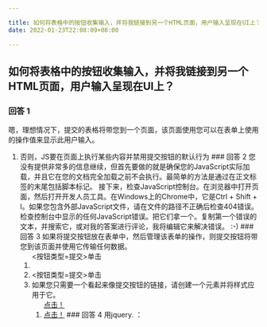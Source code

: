 ```yaml
---

title: 如何将表格中的按钮收集输入，并将我链接到另一个HTML页面，用户输入呈现在UI上？
date: 2022-01-23T22:08:09+08:00

---
```





## 如何将表格中的按钮收集输入，并将我链接到另一个HTML页面，用户输入呈现在UI上？  
### 回答 1
嗯，理想情况下，提交的表格将带您到一个页面，该页面使用您可以在表单上使用的操作值来显示此用户输入。  
<ol> <form action = take_me_to_next_page> </ ol>  
<li> <form action = take_me_to_next_page> </ li>  
否则，JS要在页面上执行某些内容并禁用提交按钮的默认行为  
### 回答 2
您没有提供非常多的信息继续，但首先要做的就是确保您的JavaScript实际加载，并且它在您的文档完全加载之前不会执行。最简单的方法是通过在正文标签的末尾包括脚本标记。  
接下来，检查JavaScript控制台。在浏览器中打开页面，然后打开开发人员工具。在Windows上的Chrome中，它是Ctrl + Shift + I。如果您包含外部JavaScript文件，请在文件的路径不正确后检查404错误。检查控制台中显示的任何JavaScript错误。把它们拿一个。复制第一个错误的文本，并搜索它，或对我的答案进行评论，我将编辑它来解决错误。 :-)  
### 回答 3
如果将提交按钮放在表单中，然后管理该表单的操作，则提交按钮将带您到该页面并使用它传输任何数据。  
<ol> <form action = yourpage.com / sitepage> <按钮类型=提交>单击</ button> </ form> </ ol>  
<li> <form action = yespage.com / sitepage> </ li>  
<li> <按钮类型=提交>单击</按钮> </ li>  
<li> </ form> </ li>  
如果您只需要一个看起来像提交按钮的链接，请创建一个元素并将样式应用于它。  
<ol> <a href=yourpage.com/sitepage class=button--tyle -red>点击！</a> </ ol>  
<li> <a href=yourpage.com/sitepage class=button--tyle -red>点击！</a> </ li>  
### 回答 4
用jquery.  
：  
<ol> <html> <head> <script src = jquery.js> </ script> <script> $（function（）{$（#lactultContent）.load（b.html）;}）;</ script> </ head> <body> <div id =包括content> </ div> </ body> </ html> </ ol>  
<li> <html> </ li>  
<li> <head> </ li>  
<li> <script src = jQuery.js> </ script> </ li>  
<li> <script> </ li>  
<li> $（function（）{</ li>  
<li> $（#lound附带的content）.load（b.html）;</ Li>  
<li>}）;</ Li>  
<li> </ script> </ li>  
<li> </ head> </ li>  
<li> <body> </ li>  
<li> <div id =包括content> </ div> </ li>  
<li> </ body> </ li>  
<li> </ html> </ li>  
b.html：<p>这是我的包含文件</ p>  
用javascript.  
 如果没有jQuery，以避免必须加载jQuery库，如果您关注最大化您的网站的最小化......  
### 回答 5
*您有语法错误*您在代码中有错误您正在寻找不在页面*您使用的语言不是JavaScript *您使用的是jQuery功能，但从不包括库甚至注意到它是必需的*您在浏览器中禁用了JavaScript *您无法访问属性和ite ...  
### 回答 6
我会添加到我的左边缘，或者在某些情况下，我可能会添加左填充。通过向左侧添加空间，您将内容推向右侧。  
边距为元素的外部添加空间，而填充添加元素内的空间。如果添加左边缘，则将整个div移动到右侧。  
.myclass {位置：相对;边缘：0px 0px 0px 10px}  
.myclass {位置：相对;边缘 - 左：10px}  
如果您在左侧添加填充，则会将Div的内容转移到右侧，但它将留在DIV内。  
.myclass {位置：相对;填充：0px 0px 0px 10px}  
或者  
<ol> .myclass {p </ ol>  
<li> .myclass {p </ li>  
我会添加到我的左边缘，或者在某些情况下，我可能会添加左填充。通过向左侧添加空间，您将内容推向右侧。  
边距为元素的外部添加空间，而填充添加元素内的空间。如果添加左边缘，则将整个div移动到右侧。  
.myclass {位置：相对;边缘：0px 0px 0px 10px}  
.myclass {位置：相对;边缘 - 左：10px}  
如果您在左侧添加填充，则会将Div的内容转移到右侧，但它将留在DIV内。  
.myclass {位置：相对;填充：0px 0px 0px 10px}  
或者  
<ol> .myclass {位置：相对;填充左：10px} </ ol>  
<li> .myclass {位置：相对;填充左：10px} </ li>  
边缘和填充包含在下面说明的CSS框模型中。阅读CSS框模型的简介以了解更多信息。  
### 回答 7
您可以使用这样的标准HTML链接：  
<ol> <a href=link-to-your-page类= mybtn> link </a> </ ol>  
<li> <a href=link-to-your-page类= mybtn> link </a> </ li>  
使用CSS将按钮拟合。您还可以定义按钮的悬停效果。  
例如：  
<ol> a.mybtn {显示：内联块;边缘：0 0.2em;填充：填充：0.5EM 1.2EM;字体大小：1.4EM;字体重量：600;文本装饰：无;文字阴影：0 0.04EM 0.04EM RGBA（0,0,0.0.35）;文字对齐：中心;背景：＃b00;颜色：#fff;过渡：所有0.15s;边框：0.1EM实心＃000;边界半径：0.5em;盒子尺寸：边界盒; a.mybtn：悬停{文本阴影：0 0 2EM RGBA（255,255,255,1）;背景</ ol>  
<li> a.mybtn {</ li>  
<li>显示：内联块; </ Li>  
<li>边际：0 0.2em; </ Li>  
<LI>填充：填充：0.5EM 1.2EM; </ Li>  
<li>字体大小：1.4EM; </ Li>  
<li>字体重量：600; </ Li>  
<li>文本装饰：无; </ Li>  
<li>文字阴影：0 0.04em 0.04em RGBA（0,0,0.0.35）; </ Li>  
<li>文字对齐：中心; </ Li>  
<li>背景：＃b00; </ Li>  
<li>颜色：#fff; </ Li>  
<li>转型：所有0.15s; </ Li>  
<li>边框：0.1EM实心＃000; </ Li>  
<li>边界半径：0.5em; </ Li>  
<li>盒式尺寸：边框盒; </ Li>  
<li>} </ li>  
<li> </ li>  
<li> a.mybtn：悬停{</ li>  
<li>文字阴影：0 0 2EM RGBA（255,255,255,1）; </ Li>  
<li>背景</ li>  
您可以使用这样的标准HTML链接：  
<ol> <a href=link-to-your-page类= mybtn> link </a> </ ol>  
<li> <a href=link-to-your-page类= mybtn> link </a> </ li>  
使用CSS将按钮拟合。您还可以定义按钮的悬停效果。  
例如：  
<ol> a.mybtn {显示：内联块;边缘：0 0.2EM;填充：填充：0.5EM 1.2EM;字体大小：1.4EM;字体重量：600;文本装饰：无;文字阴影：0 0.04EM 0.04EM RGBA（0,0,0.0.35）;文字对齐：中心;背景：＃b00;颜色：#fff;过渡：所有0.15s;边框：0.1EM实心＃000;边界半径：0.5em;盒子尺寸：边界盒; a.mybtn：悬停{文本阴影：0 0 2EM RGBA（255,255,255,1）;背景：＃e00;颜色：#ccc; } </ OL>  
<li> a.mybtn {</ li>  
<li>显示：内联块; </ Li>  
<li>边际：0 0.2em; </ Li>  
<LI>填充：填充：0.5EM 1.2EM; </ Li>  
<li>字体大小：1.4EM; </ Li>  
<li>字体重量：600; </ Li>  
<li>文本装饰：无; </ Li>  
<li>文字阴影：0 0.04em 0.04em RGBA（0,0,0.0.35）; </ Li>  
<li>文字对齐：中心; </ Li>  
<li>背景：＃b00; </ Li>  
<li>颜色：#fff; </ Li>  
<li>转型：所有0.15s; </ Li>  
<li>边框：0.1EM实心＃000; </ Li>  
<li>边界半径：0.5em; </ Li>  
<li>盒式尺寸：边框盒; </ Li>  
<li>} </ li>  
<li> </ li>  
<li> a.mybtn：悬停{</ li>  
<li>文字阴影：0 0 2EM RGBA（255,255,255,1）; </ Li>  
<li>背景：＃e00; </ Li>  
<li>颜色：#ccc; </ Li>  
<li>} </ li>  
我建议使用<ul>和<li>来构建垂直或水平导航栏的链接列表。  
### 回答 8
在最后？如果它最终，它通常不会做任何事情，但如果它是example.com/blog/article-123.html#section-01的东西，它只是链接到ID的该页面上的部分=第01节“。  
英镑标志可以用于JavaScript中的许多东西，所以它取决于。  
### 回答 9
<script>  
$（文件）.ready（function（）{  
$（第一个输入类型的＃id）.change（function（）{  
$（第二输入类型的＃id）.val（$（此）。val（））;  
}）;  
</ script>  
### 回答 10
谢谢你的A2A。  
在四种方式中，您可以将价值从一页传递到另一个页面。  
使用javascript设置cookie  
document.cookie = Username = John Doe;  
对于长篇描述，请阅读以下文章  
JavaScript Cookie.  
在本地存储LocalStorage.setItem（LastName，Smith）中设置值;  
获取本地存储值localstorage.getItem（LastName）;  
删除本地存储值localstorage.removeItem（LastName）;  
在本地存储会话中设置值.SetItem（LastName，Smith）;  
获取本地存储值Sessage.getItem（LastName）;  
删除  
谢谢你的A2A。  
在四种方式中，您可以将价值从一页传递到另一个页面。  
使用javascript设置cookie  
document.cookie = Username = John Doe;  
对于长篇描述，请阅读以下文章  
JavaScript Cookie.  
在本地存储LocalStorage.setItem（LastName，Smith）中设置值;  
获取本地存储值localstorage.getItem（LastName）;  
删除本地存储值localstorage.removeItem（LastName）;  
在本地存储会话中设置值.SetItem（LastName，Smith）;  
获取本地存储值Sessage.getItem（LastName）;  
删除本地存储值会话serage.removeItem（LastName）  
介绍Web SQL数据库  
window.postmessage（）  
### 回答 11
你好呀，  
您可以使用2种方式实现 -   
让我解释你们两种方式。  
以下是内联CSS的示例  
<ol> <！doctype html> <html> <head> </ head> <body> <p>这是第1段-1 </ p> <p>这是第2段-2 </ p> <p style =颜色：红色;>这是第3段</ p> <p>这是第4段</ p> <p>这是第5段-5 </ p> </ body> </ html> </ ol>  
<li> <！doctype html> </ li>  
<li> <html> </ li>  
<li> <head> </ li>  
<li> </ head> </ li>  
<li> <body> </ li>  
<li> <p>这是第1段-1 </ p> </ li>  
<li> <p>这是第2段-2 </ p> </ li>  
<li> <p style =颜色：红色;>这是第3段-3 </ p> </ li>  
<li> <p>这是第4段-4 </ p> </ li>  
<li> <p>这是第5段-5 </ p> </ li>  
<li> </ body> </ li>  
<li> </ html> </ li>  
上面给出了上述代码的输出 -   
2.内部CSS-此CSS在使用中写入<head>标记内  
你好呀，  
您可以使用2种方式实现 -   
让我解释你们两种方式。  
以下是内联CSS的示例  
<ol> <！doctype html> <html> <head> </ head> <body> <p>这是第1段-1 </ p> <p>这是第2段-2 </ p> <p style =颜色：红色;>这是第3段</ p> <p>这是第4段</ p> <p>这是第5段-5 </ p> </ body> </ html> </ ol>  
<li> <！doctype html> </ li>  
<li> <html> </ li>  
<li> <head> </ li>  
<li> </ head> </ li>  
<li> <body> </ li>  
<li> <p>这是第1段-1 </ p> </ li>  
<li> <p>这是第2段-2 </ p> </ li>  
<li> <p style =颜色：红色;>这是第3段-3 </ p> </ li>  
<li> <p>这是第4段-4 </ p> </ li>  
<li> <p>这是第5段-5 </ p> </ li>  
<li> </ body> </ li>  
<li> </ html> </ li>  
上面给出了上述代码的输出 -   
2.内部CSS-此CSS使用<style>标记写入<head>标记内。在这里，我们还有2个选项 - 类和ID标识符。  
下面我将使用ID标识符显示内部CSS  
<ol> <！doctype html> <html> <head> <style> #paintred {color：红色; </ style> </ head> <body> <p>这是第1段-1 </ p> <p>这是第2段</ p> <p>这是第3段-3 </ p> <p id =绘制>这是第4段-4 </ p> <p>这是第5段-5 </ p> </ body> </ html> </ ol>  
<li> <！doctype html> </ li>  
<li> <html> </ li>  
<li> <head> </ li>  
<li> <style> </ li>  
<li> #paintred {</ li>  
<li>颜色：红色; </ Li>  
<li>} </ li>  
<li> </ style> </ li>  
<li> </ head> </ li>  
<li> <body> </ li>  
<li> <p>这是第1段-1 </ p> </ li>  
<li> <p>这是第2段-2 </ p> </ li>  
<li> <p>这是第3段-3 </ p> </ li>  
<li> <p id = paintred>这是第4段 -  4 </ p> </ li>  
<li> <p>这是第5段-5 </ p> </ li>  
<li> </ body> </ li>  
<li> </ html> </ li>  
上面给出了上述代码的输出 -   
在这里，“绘制”是ID，它在<style>标记中使用之前使用'＃'符号。  
我们已经给了ID到第4个<p>标签，所以第4段具有红色。  
现在，到了“类”标识符。与'ID'标识符不同，而是在这里我们使用关键字类代替ID和CSS，我们使用“。”（点）符号代替＃'（哈希）符号。  
3.外部CSS-此CSS在单独的CSS文件中写入HMTL文档中的导入。此文件使用.css扩展名保存，并链接为<link rel = styleSheet href = html文档的<head>标记中的css.css>的路径。  
这些CSS彼此具有不同的优先级。现在它的作业来了解哪种类型的CSS具有更高/较低的优先级。  
我希望它有所帮助。  
快乐的学习。  
